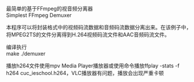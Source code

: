 最简单的基于FFmpeg的视音频分离器 \
Simplest FFmpeg Demuxer

本程序可以将封装格式中的视频码流数据和音频码流数据分离出来。在该例子中， 将MPEG2TS的文件分离得到H.264视频码流文件和AAC音频码流文件。

编译执行 \
 make 
./demuxer

播放h264文件使用mpv Media Player播放器或使用命令播放ffplay -stats -f h264 cuc_ieschool.h264，VLC播放器有问题，播放会出现严重卡顿

